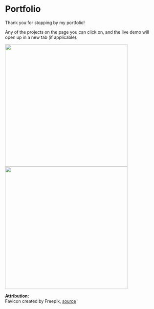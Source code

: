# Portfolio

Thank you for stopping by my portfolio!  

Any of the projects on the page you can click on, and the live demo will open up in a new tab (if applicable).  


<p float="left">
<img src="https://media.giphy.com/media/XSy1xJRqjbU9CL1rkC/giphy.gif" width="400" height="auto" />
<img src="https://media.giphy.com/media/9QK1OONcU9YThXASJp/giphy.gif" width="400" height="auto" />
</p>

**Attribution:**  
Favicon created by Freepik, [source](https://www.flaticon.com/free-icons/code)